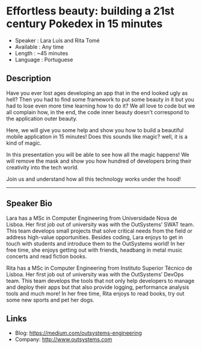Effortless beauty: building a 21st century Pokedex in 15 minutes
========================

* Speaker   : Lara Luís and Rita Tomé
* Available : Any time
* Length    : ~45 minutes
* Language  : Portuguese

Description
-----------

Have you ever lost ages developing an app that in the end looked ugly as hell?
Then you had to find some framework to put some beauty in it but you had to lose even more time learning how to do it? We all love to code but we all complain how, in the end, the code inner beauty doesn't correspond to the application outer beauty.

Here, we will give you some help and show you how to build a beautiful mobile application in 15 minutes! Does this sounds like magic? well, it is a kind of magic. 

In this presentation you will be able to see how all the magic happens! We will remove the mask and show you how hundred of developers
bring their creativity into the tech world. 

Join us and understand how all this technology works under the hood!

---------------

Speaker Bio
-----------

Lara has a MSc in Computer Engineering from Universidade Nova de Lisboa. 
Her first job out of university was with the OutSystems’ SWAT team. This team develops small projects that solve critical needs from the field or address high-value opportunities. 
Besides coding, Lara enjoys to get in touch with students and introduce them to the OutSystems world! 
In her free time, she enjoys getting out with friends, headbang in metal music concerts and read fiction books.

Rita has a MSc in Computer Engineering from Instituto Superior Técnico de Lisboa. 
Her first job out of university was with the OutSystems’ DevOps team. This team develops the tools that not only help developers to manage and deploy their apps but that also provide logging, performance analysis tools and much more! 
In her free time, Rita enjoys to read books, try out some new sports and pet her dogs.

Links
-----

* Blog: https://medium.com/outsystems-engineering
* Company: http://www.outsystems.com

